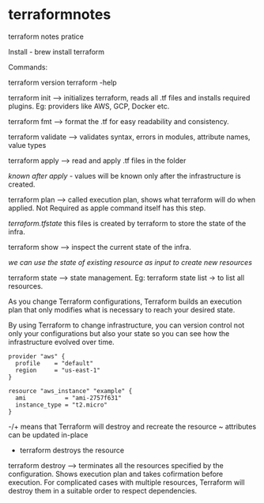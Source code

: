 # terraformnotes
terraform notes pratice

Install - brew install terraform

Commands:

terraform version
terraform -help

terraform init      --> initializes terraform, reads all .tf files and installs required plugins. Eg: providers like AWS, GCP, Docker etc.

terraform fmt       --> format the .tf for easy readability and consistency.

terraform validate  --> validates syntax, errors in modules, attribute names, value types

terraform apply     --> read and apply .tf files in the folder

*known after apply* - values will be known only after the infrastructure is created.

terraform plan      --> called execution plan, shows what terraform will do when applied. Not Required as apple command itself has this step.

*terraform.tfstate* this files is created by terraform to store the state of the infra.

terraform show      --> inspect the current state of the infra.

*we can use the state of existing resource as input to create new resources*

terraform state     --> state management. Eg: terraform state list -> to list all resources.

As you change Terraform configurations, Terraform builds an execution plan that only modifies what is necessary to reach your desired state.

By using Terraform to change infrastructure, you can version control not only your configurations but also your state so you can see how the infrastructure evolved over time.

```
provider "aws" {
  profile    = "default"
  region     = "us-east-1"
}

resource "aws_instance" "example" {
  ami           = "ami-2757f631"
  instance_type = "t2.micro"
}
```
-/+ means that Terraform will destroy and recreate the resource
~   attributes can be updated in-place 
-   terraform destroys the resource

terraform destroy   -->  terminates all the resources specified by the configuration. Shows execution plan and takes cofirmation before execution. For complicated cases with multiple resources, Terraform will destroy them in a suitable order to respect dependencies.



